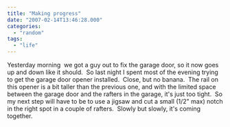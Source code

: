 ```yaml
---
title: "Making progress"
date: "2007-02-14T13:46:28.000"
categories: 
  - "random"
tags: 
  - "life"
---
```


Yesterday morning  we got a guy out to fix the garage door, so it now goes up and down like it should.  So last night I spent most of the evening trying to get the garage door opener installed.  Close, but no banana.  The rail on this opener is a bit taller than the previous one, and with the limited space between the garage door and the rafters in the garage, it's just too tight.  So my next step will have to be to use a jigsaw and cut a small (1/2" max) notch in the right spot in a couple of rafters.  Slowly but slowly, it's coming together.
